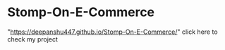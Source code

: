 # Stomp-On-E-Commerce
"https://deepanshu447.github.io/Stomp-On-E-Commerce/" click here to check my project

